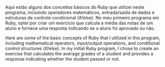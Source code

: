 
Aqui estão alguns dos conceitos básicos do Ruby que utilizei neste programa, incluindo operadores matemáticos, entrada/saída de dados e estruturas de controle condicional (if/else).
No meu primeiro programa em Ruby, optei por criar um exercício que calcula a média das notas de um aluno e fornece uma resposta indicando se o aluno foi aprovado ou não.

Here are some of the basic concepts of Ruby that I utilized in this program, including mathematical operators, input/output operations, and conditional control structures (if/else). In my initial Ruby program, I chose to create an exercise that calculates the average grades of a student and provides a response indicating whether the student passed or not.


